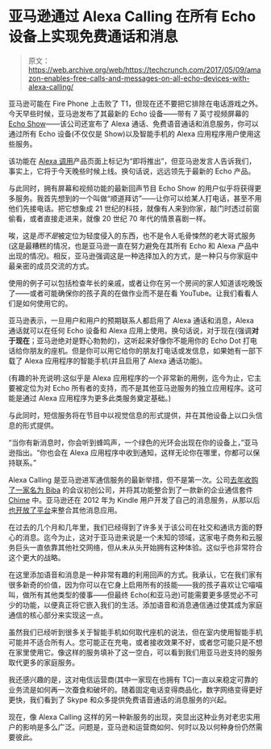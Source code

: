 # 亚马逊通过 Alexa Calling  在所有 Echo 设备上实现免费通话和消息

> 原文：<https://web.archive.org/web/https://techcrunch.com/2017/05/09/amazon-enables-free-calls-and-messages-on-all-echo-devices-with-alexa-calling/>

亚马逊可能在 Fire Phone 上击败了 T1，但现在还不要把它排除在电话游戏之外。今天早些时候，亚马逊发布了其最新的 Echo 设备——带有 7 英寸视频屏幕的[Echo Show](https://web.archive.org/web/20230317122742/https://techcrunch.com/2017/05/09/amazon-unveils-the-230-echo-show-with-a-screen-for-calls-shipping-june-28/)——该公司还宣布了 Alexa 通话、免费语音通话和消息服务，你可以通过所有 Echo 设备(不仅仅是 Show)以及智能手机的 Alexa 应用程序用户使用这些服务。

该功能在 [Alexa 调用](https://web.archive.org/web/20230317122742/http://www.amazon.com/alexacalling)产品页面上标记为“即将推出”，但亚马逊发言人告诉我们，事实上，它将于今天晚些时候上线。换句话说，远远领先于最新的 Echo 产品。

与此同时，拥有屏幕和视频功能的最新回声节目 Echo Show 的用户似乎将获得更多服务。我首先想到的一个叫做“顺道拜访”——让你可以给某人打电话，甚至不用他们先接电话。把它想象成 21 世纪的科技，就像有人来到你家，敲门时透过前窗偷看，或者直接走进来，就像 20 世纪 70 年代的情景喜剧一样。

唉，这是*而不是*被定位为轻度侵入的东西，也不是令人毛骨悚然的老大哥式服务(这是最糟糕的情况，也是亚马逊一直在努力避免在其所有 Echo 和 Alexa 产品中出现的情况)。相反，亚马逊强调这是一种选择加入的方式，是一种只与你家庭中最亲密的成员交流的方式。

使用的例子可以包括检查年长的亲戚，或者让你在另一个房间的家人知道该吃晚饭了——或者可能确保你的孩子真的在做作业而不是在看 YouTube。让我们看看人们是如何使用它的。

亚马逊表示，一旦用户和用户的预期联系人都启用了 Alexa 通话和消息，Alexa 通话就可以在任何 Echo 设备和 Alexa 应用上使用。换句话说，对于现在(强调**对于现在**；亚马逊绝对是野心勃勃的)，这听起来好像你不能用你的 Echo Dot 打电话给你朋友的座机。但是你可以用它给你的朋友打电话或发信息，如果她有一部下载了 Alexa 应用程序的智能手机(并且启用了 Alexa 通话功能)。

(有趣的补充说明:这似乎是 Alexa 应用程序的一个非常新的用例，迄今为止，它主要被定位为对 Echo 所有者的支持，而不是其他亚马逊服务的独立应用程序。这可能是通过 Alexa 应用程序为更多此类服务奠定基础。)

与此同时，短信服务将在节目中以视觉信息的形式提供，并在其他设备上以口头信息的形式提供。

“当你有新消息时，你会听到蜂鸣声，一个绿色的光环会出现在你的设备上，”亚马逊指出。“你也会在 Alexa 应用程序中收到通知，这样无论你在哪里，你都可以保持联系。”

Alexa Calling 是亚马逊进军通信服务的最新举措，但不是第一次。公司[去年收购了一家名为 Biba](https://web.archive.org/web/20230317122742/https://techcrunch.com/2016/11/23/justin-biba-amazon-video/) 的会议初创公司，并将其功能整合到了一款新的企业通信套件 [Chime](https://web.archive.org/web/20230317122742/http://www.amazon.com/chime) 中。亚马逊还在 2012 年为 Kindle 用户开发了自己的消息服务，从那以后[也开放了平台](https://web.archive.org/web/20230317122742/https://techcrunch.com/2015/06/26/kindles-sharing-features-now-support-messaging-apps-plus-web-based-book-previews/)来整合其他消息应用。

在过去的几个月和几年里，我们已经得到了许多关于该公司在社交和通讯方面的野心的消息。迄今为止，这对于亚马逊来说是一个未知的领域，这家电子商务和云服务巨头一直依靠其他社交网络，但从未从头开始拥有这种体验。这似乎也非常符合这个更大的战略。

在这里添加语音和消息是一种非常有趣的利用回声的方式。我承认，它在我们家有很多新奇的价值，因为你可以在它身上启用所有的技能——我的孩子喜欢让它喵喵叫，做所有其他类型的傻事——但最终 Echo(和亚马逊)可能需要更多感觉必不可少的功能，以便真正将它嵌入我们的生活。添加语音和消息通信通过使其成为家庭通信的核心部分来实现这一点。

虽然我们已经听到很多关于智能手机如何取代座机的说法，但在室内使用智能手机可能并不适合所有人。您可能正在充电，或者接收效果不好，或者您可能只是不想在家里使用它。像这样的服务填补了这一空白，可以看到我们用亚马逊支持的服务取代更多的家庭服务。

我还感兴趣的是，这对电信运营商(其中一家现在也拥有 TC)一直以来稳定可靠的业务流是如何再一次蚕食和破坏的。随着固定电话变得商品化，数字网络变得更好更快，我们看到了 Skype 和众多提供免费语音通话的消息服务的兴起。

现在，像 Alexa Calling 这样的另一种新服务的出现，突显出这种业务对老忠实用户的影响是多么广泛。问题是，亚马逊和运营商如何、何时以及以何种身份仍然需要彼此。
